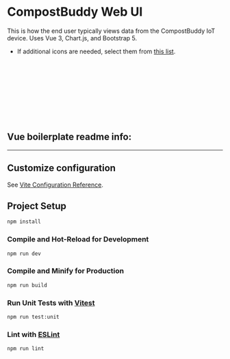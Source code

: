 # CompostBuddy Web UI

This is how the end user typically views data from the CompostBuddy IoT device. Uses Vue 3, Chart.js, and Bootstrap 5.

* If additional icons are needed, select them from [this list](https://fontawesome.com/search?o=r&m=free).







<br><br><br><br><br><br><br><br>
## Vue boilerplate readme info:
---

## Customize configuration

See [Vite Configuration Reference](https://vitejs.dev/config/).

## Project Setup

```sh
npm install
```

### Compile and Hot-Reload for Development

```sh
npm run dev
```

### Compile and Minify for Production

```sh
npm run build
```

### Run Unit Tests with [Vitest](https://vitest.dev/)

```sh
npm run test:unit
```

### Lint with [ESLint](https://eslint.org/)

```sh
npm run lint
```
